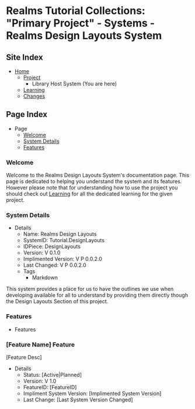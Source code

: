 [Page]:link

[Page Home]:link
[Page Proj Home]:link
[Page Learn Home]:link
[Page Changes Home]:link

[Sec Welcome]:link
[Sec Details]:link
[Sec Features]:link

# Realms Tutorial Collections: "Primary Project" - Systems - Realms Design Layouts System

## Site Index

- [Home][Page Home]
	- [Project][Page Proj Home]
		- Library Host System (You are here)
	- [Learning][Page Learn Home]
	- [Changes][Page Changes Home]

## Page Index

- Page
	- [Welcome][Sec Welcome]
	- [System Details][Sec Details]
	- [Features][Sec Features]

### Welcome

Welcome to the Realms Design Layouts System's documentation page. This page is dedicated to helping you understand the system and its features. However please note that for understanding how to use the project you should check out [Learning][Page Learn Home] for all the dedicated learning for the given project.

### System Details

- Details
	- Name: Realms Design Layouts
	- SystemID: Tutorial.DesignLayouts
	- IDPiece: DesignLayouts
	- Version: V 0.1.0
	- Implimented Version: V P 0.0.2.0
	- Last Changed: V P 0.0.2.0
	- Tags
		- Markdown

This system provides a place for us to have the outlines we use when developing available for all to understand by providing them directly though the Design Layouts Section of this project.

### Features

- Features
	

### [Feature Name] Feature

[Feature Desc]

- Details
	- Status: [Active|Planned]
	- Version: V 1.0
	- FeatureID: [FeatureID]
	- Impliment System Version: [Implimented System Version]
	- Last Change: [Last System Version Changed]
